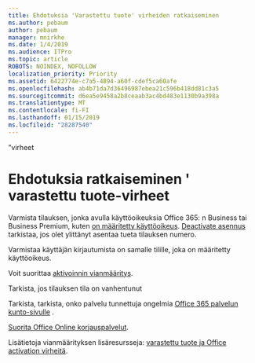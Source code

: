 ```yaml
---
title: Ehdotuksia 'Varastettu tuote' virheiden ratkaiseminen
ms.author: pebaum
author: pebaum
manager: mnirkhe
ms.date: 1/4/2019
ms.audience: ITPro
ms.topic: article
ROBOTS: NOINDEX, NOFOLLOW
localization_priority: Priority
ms.assetid: 6422774e-c7a5-4894-a60f-cdef5ca60afe
ms.openlocfilehash: ab4b71da7d36496987ebea21c596b418dd81c3a5
ms.sourcegitcommit: d6ea5e9458a2b8ceaab3ac4bd483e1130b9a398a
ms.translationtype: MT
ms.contentlocale: fi-FI
ms.lasthandoff: 01/15/2019
ms.locfileid: "28287540"
---
```

”virheet

# <a name="suggestions-for-solving-unlicensed-product-errors"></a>Ehdotuksia ratkaiseminen ' varastettu tuote-virheet

Varmista tilauksen, jonka avulla käyttöoikeuksia Office 365: n Business tai Business Premium, kuten [on määritetty käyttöoikeus](https://support.office.com/article/997596B5-4173-4627-B915-36ABAC6786DC). [Deactivate asennus](https://support.office.com/article/9b497c85-d0a4-4735-80fa-d3565bc05bd1) tarkistaa, jos olet ylittänyt asentaa tueta tilauksen numero. 
  
Varmistaa käyttäjän kirjautumista on samalle tilille, joka on määritetty käyttöoikeus.
  
Voit suorittaa [aktivoinnin vianmääritys](https://aka.ms/SARA-OfficeActivation-Alchemy).
  
Tarkista, jos tilauksen tila on vanhentunut
  
Tarkista, tarkista, onko palvelu tunnettuja ongelmia [Office 365 palvelun kunto-sivulle](https://support.office.com/article/932AD3AD-533C-418A-B938-6E44E8BC33B0) . 
  
[Suorita Office Online korjauspalvelut](https://support.office.com/Article/7821d4b6-7c1d-4205-aa0e-a6b40c5bb88b).
  
Lisätietoja vianmäärityksen lisäresursseja: [varastettu tuote ja Office activation virheitä](https://support.office.com/Article/0d23d3c0-c19c-4b2f-9845-5344fedc4380).
  

